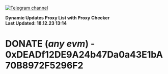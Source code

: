 [![Telegram channel](https://img.shields.io/endpoint?url=https://runkit.io/damiankrawczyk/telegram-badge/branches/master?url=https://t.me/n4z4v0d)](https://t.me/n4z4v0d) 

**Dynamic Updates Proxy List with Proxy Checker**  
**Last Updated: 18.12.23 13:14**

# DONATE (_any evm_) - 0xDEADf12DE9A24b47Da0a43E1bA70B8972F5296F2
